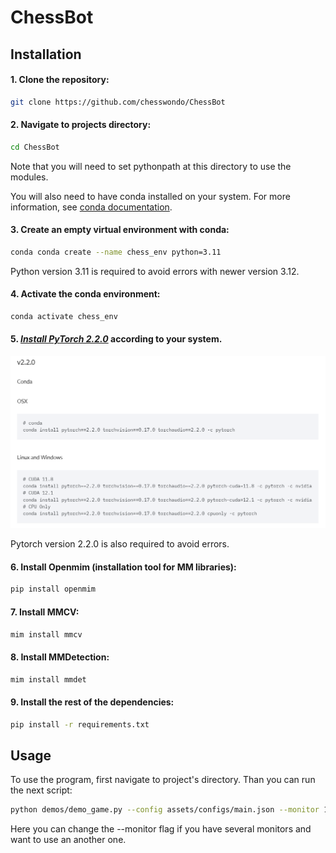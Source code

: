 # ChessBot

## Installation

#### 1. Clone the repository:
```bash
git clone https://github.com/chesswondo/ChessBot
```

#### 2. Navigate to projects directory:
```bash
cd ChessBot
```

Note that you will need to set pythonpath at this directory to use the modules.

You will also need to have conda installed on your system.
For more information, see
[conda documentation](https://docs.conda.io/projects/conda/en/latest/user-guide/install/).

#### 3. Create an empty virtual environment with conda:
```bash
conda conda create --name chess_env python=3.11
```

Python version 3.11 is required to avoid errors with newer version 3.12.

#### 4. Activate the conda environment:
```bash
conda activate chess_env
```

#### 5. _[Install PyTorch 2.2.0](https://pytorch.org/get-started/previous-versions/#v220)_ according to your system.
[![link](assets/readme_images/pytorch_installation.png)](https://pytorch.org/get-started/previous-versions/#v220)

Pytorch version 2.2.0 is also required to avoid errors.

#### 6. Install Openmim (installation tool for MM libraries):
```bash
pip install openmim
```

#### 7. Install **MMCV**:
```bash
mim install mmcv
```

#### 8. Install **MMDetection**:

```bash
mim install mmdet
```

#### 9. Install the rest of the dependencies:
```bash
pip install -r requirements.txt
```

## Usage
To use the program, first navigate to project's directory. Than you can run the next script:
```bash
python demos/demo_game.py --config assets/configs/main.json --monitor 1
```
Here you can change the --monitor flag if you have several monitors and want to use an another one.
